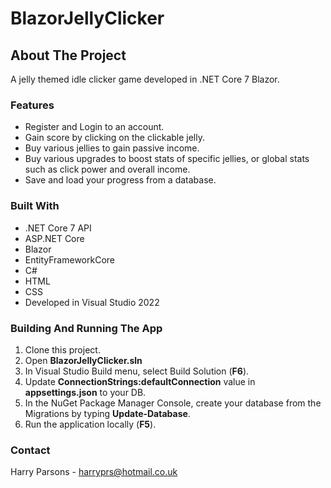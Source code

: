 # BlazorJellyClicker
## About The Project
A jelly themed idle clicker game developed in .NET Core 7 Blazor.

### Features
* Register and Login to an account.
* Gain score by clicking on the clickable jelly.
* Buy various jellies to gain passive income.
* Buy various upgrades to boost stats of specific jellies, or global stats such as click power and overall income.
* Save and load your progress from a database.

### Built With
* .NET Core 7 API
* ASP.NET Core
* Blazor
* EntityFrameworkCore
* C#
* HTML
* CSS
* Developed in Visual Studio 2022

### Building And Running The App
1. Clone this project.
2. Open **BlazorJellyClicker.sln**
3. In Visual Studio Build menu, select Build Solution (**F6**).
4. Update **ConnectionStrings:defaultConnection** value in **appsettings.json** to your DB.
5. In the NuGet Package Manager Console, create your database from the Migrations by typing **Update-Database**.
6. Run the application locally (**F5**).

### Contact
Harry Parsons - harryprs@hotmail.co.uk
